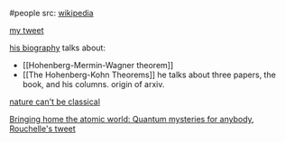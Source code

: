 #people 
src: [wikipedia](https://en.wikipedia.org/wiki/N._David_Mermin) 

[my tweet](https://twitter.com/XinYaanZyoy/status/1562446951450558466) 
  
[his biography](https://arxiv.org/abs/2401.04711v1)  talks about:
- [[Hohenberg-Mermin-Wagner theorem]]
- [[The Hohenberg-Kohn Theorems]]
he talks about three papers, the book, and his columns. origin of arxiv.

[nature can't be classical](https://twitter.com/martinmbauer/status/1746908498431008933) 

[Bringing home the atomic world: Quantum mysteries for anybody](https://pubs.aip.org/aapt/ajp/article-abstract/49/10/940/1051474/Bringing-home-the-atomic-world-Quantum-mysteries?redirectedFrom=fulltext), [Rouchelle's tweet](https://twitter.com/uberwensch_/status/1747415947156054253) 


